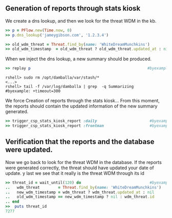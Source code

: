 
<!--
Load the Harness engine (Ruby)

>> require_relative './harness.rb'                                                              # byexample: +pass +timeout=30
>> Harness::init_test(self, 'product' => 'csp','active_record_on' => true,'bg_noise' => true)   # byexample: +pass +timeout=30

>> require_relative "lib/csp/csp_stats_kiosk_helpers.rb"
>> require_relative "lib/csp/activerecord_classes.rb"

Grab anything involving frontman for debugging
>> add_custom_grep('/var/log/damballa', 'frontman' => 'frontman')

We capture the default summary interval and then increase it to 300 to have more response time to see the summary
```shell
dshell> /config/global/summary_interval
<summary-interval> (Fixnum)
dshell> /config/global/summary_interval = 300
300 (Fixnum)
```
-->

##     Generation of reports through stats kiosk	

We create a dns lookup, and then we look for the threat WDM in the kb.	

```ruby
>> p = PFlow.new(Time.now, 0)
>> p.dns_lookup('jameygibson.com', '1.2.3.4')

```
```ruby
>> old_wdm_threat = Threat.find_by(name: 'WhiteDreamMunchkins')
>> old_wdm_timestamp  = old_wdm_threat ? old_wdm_threat.updated_at : nil

```

When we inject the dns lookup, a new summary should be produced.
```ruby
>> replay p                                                   #byexample: +timeout=10

```
```shell
rshell> sudo rm /opt/damballa/var/stash/*
<...>
rshell> tail -f /var/log/damballa | grep  -q Summarizing      #byexample: +timeout=300

```

We force Creation of reports through the stats kiosk...
From this moment, the reports should contain the updated information
of the new summary generated.
```ruby
>> trigger_csp_stats_kiosk_report :daily                       #byexample: +timeout=10
>> trigger_csp_stats_kiosk_report :frontman                    #byexample: +timeout=10

```

##     Verification that the reports and the database were updated.
Now we go back to look for the threat WDM in the database.
If the reports were generated correctly, the threat should have updated
your date of update.
y last we see that it really is the threat WDM through its id

```ruby
>> threat_id = wait_until(120) do                              #byexample: +timeout 120
..   wdm_threat        = Threat.find_by(name: 'WhiteDreamMunchkins')
..   new_wdm_timestamp = wdm_threat ? wdm_threat.updated_at : nil
..   old_wdm_timestamp == new_wdm_timestamp ? nil : wdm_threat.id
.. end
>>  puts threat_id
7277
```

<!--
We leave the initial interval again
dshell> /config/global/summary_interval = <summary-interval>    #byexample: +paste
<summary-interval> (Fixnum)

-->
